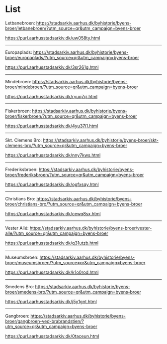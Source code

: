 # List

Letbanebroen: https://stadsarkiv.aarhus.dk/byhistorie/byens-broer/letbanebroen/?utm_source=qr&utm_campaign=byens-broer

https://purl.aarhusstadsarkiv.dk/uw058ty.html

---

Europaplads: https://stadsarkiv.aarhus.dk/byhistorie/byens-broer/europaplads/?utm_source=qr&utm_campaign=byens-broer

https://purl.aarhusstadsarkiv.dk/3sr261g.html

---

Mindebroen: https://stadsarkiv.aarhus.dk/byhistorie/byens-broer/mindebroen/?utm_source=qr&utm_campaign=byens-broer

https://purl.aarhusstadsarkiv.dk/ryuq7cj.html

---

Fiskerbroen: https://stadsarkiv.aarhus.dk/byhistorie/byens-broer/fiskerbroen/?utm_source=qr&utm_campaign=byens-broer

https://purl.aarhusstadsarkiv.dk/4yu37i1.html

---

Skt. Clemens Bro: https://stadsarkiv.aarhus.dk/byhistorie/byens-broer/skt-clemens-bro/?utm_source=qr&utm_campaign=byens-broer

https://purl.aarhusstadsarkiv.dk/nny7kws.html

---

Frederiksbroen: https://stadsarkiv.aarhus.dk/byhistorie/byens-broer/frederiksbroen/?utm_source=qr&utm_campaign=byens-broer

https://purl.aarhusstadsarkiv.dk/ogfxsqy.html

---

Christians Bro: https://stadsarkiv.aarhus.dk/byhistorie/byens-broer/christians-bro/?utm_source=qr&utm_campaign=byens-broer

https://purl.aarhusstadsarkiv.dk/cewq8sx.html

---

Vester Allé: https://stadsarkiv.aarhus.dk/byhistorie/byens-broer/vester-alle/?utm_source=qr&utm_campaign=byens-broer

https://purl.aarhusstadsarkiv.dk/q31utzb.html

---

Museumsbroen: https://stadsarkiv.aarhus.dk/byhistorie/byens-broer/museumsbroen/?utm_source=qr&utm_campaign=byens-broer

https://purl.aarhusstadsarkiv.dk/k1o0rod.html

---

Smedens Bro: https://stadsarkiv.aarhus.dk/byhistorie/byens-broer/smedens-bro/?utm_source=qr&utm_campaign=byens-broer

https://purl.aarhusstadsarkiv.dk/j5y1gnt.html

---

Gangbroen: https://stadsarkiv.aarhus.dk/byhistorie/byens-broer/gangbroen-ved-brabrandstien/?utm_source=qr&utm_campaign=byens-broer

https://purl.aarhusstadsarkiv.dk/0taceun.html

